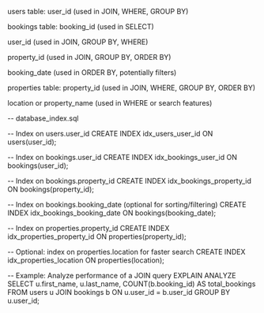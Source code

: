  users table:
user_id (used in JOIN, WHERE, GROUP BY)

 bookings table:
booking_id (used in SELECT)

user_id (used in JOIN, GROUP BY, WHERE)

property_id (used in JOIN, GROUP BY, ORDER BY)

booking_date (used in ORDER BY, potentially filters)

 properties table:
property_id (used in JOIN, WHERE, GROUP BY, ORDER BY)

location or property_name (used in WHERE or search features)

-- database_index.sql

-- Index on users.user_id
CREATE INDEX idx_users_user_id ON users(user_id);

-- Index on bookings.user_id
CREATE INDEX idx_bookings_user_id ON bookings(user_id);

-- Index on bookings.property_id
CREATE INDEX idx_bookings_property_id ON bookings(property_id);

-- Index on bookings.booking_date (optional for sorting/filtering)
CREATE INDEX idx_bookings_booking_date ON bookings(booking_date);

-- Index on properties.property_id
CREATE INDEX idx_properties_property_id ON properties(property_id);

-- Optional: index on properties.location for faster search
CREATE INDEX idx_properties_location ON properties(location);

-- Example: Analyze performance of a JOIN query
EXPLAIN ANALYZE
SELECT 
    u.first_name,
    u.last_name,
    COUNT(b.booking_id) AS total_bookings
FROM 
    users u
JOIN 
    bookings b ON u.user_id = b.user_id
GROUP BY 
    u.user_id;

